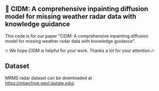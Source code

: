 ## 📖 CIDM: A comprehensive inpainting diffusion model for missing weather radar data with knowledge guidance

This code is for our paper "CIDM: A comprehensive inpainting diffusion model for missing weather radar data with knowledge guidance".

🔥 We hope CIDM is helpful for your work. Thanks a lot for your attention.🔥

## Dataset
MRMS radar dataset can be downloaded at https://mtarchive.geol.iastate.edu/.
